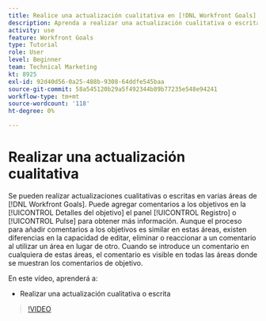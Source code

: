```yaml
---
title: Realice una actualización cualitativa en [!DNL Workfront Goals]
description: Aprenda a realizar una actualización cualitativa o escrita en [!DNL Objetivos].
activity: use
feature: Workfront Goals
type: Tutorial
role: User
level: Beginner
team: Technical Marketing
kt: 8925
exl-id: 92d40d56-0a25-488b-9308-64ddfe545baa
source-git-commit: 58a545120b29a5f492344b89b77235e548e94241
workflow-type: tm+mt
source-wordcount: '118'
ht-degree: 0%

---
```


# Realizar una actualización cualitativa

Se pueden realizar actualizaciones cualitativas o escritas en varias áreas de [!DNL Workfront Goals]. Puede agregar comentarios a los objetivos en la [!UICONTROL Detalles del objetivo] el panel [!UICONTROL Registro] o [!UICONTROL Pulse] para obtener más información. Aunque el proceso para añadir comentarios a los objetivos es similar en estas áreas, existen diferencias en la capacidad de editar, eliminar o reaccionar a un comentario al utilizar un área en lugar de otro. Cuando se introduce un comentario en cualquiera de estas áreas, el comentario es visible en todas las áreas donde se muestran los comentarios de objetivo.

En este vídeo, aprenderá a:

* Realizar una actualización cualitativa o escrita

>[!VIDEO](https://video.tv.adobe.com/v/335197/?quality=12)
